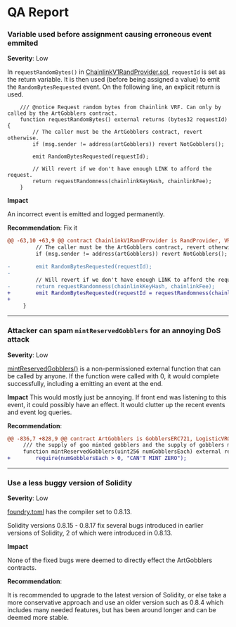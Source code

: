 QA Report
===

### Variable used before assignment causing erroneous event emmited

**Severity**: Low


In `requestRandomBytes()` in [ChainlinkV1RandProvider.sol](https://github.com/code-423n4/2022-09-artgobblers/blob/main/src/utils/rand/ChainlinkV1RandProvider.sol#L66), `requestId` is set as the return variable. It is then used (before being assigned a value) to emit the `RandomBytesRequested` event. On the following line, an explicit return is used.

```solidity
    /// @notice Request random bytes from Chainlink VRF. Can only by called by the ArtGobblers contract.
    function requestRandomBytes() external returns (bytes32 requestId) {
        // The caller must be the ArtGobblers contract, revert otherwise.
        if (msg.sender != address(artGobblers)) revert NotGobblers();

        emit RandomBytesRequested(requestId);

        // Will revert if we don't have enough LINK to afford the request.
        return requestRandomness(chainlinkKeyHash, chainlinkFee);
    }

```

**Impact**

An incorrect event is emitted and logged permanently.

**Recommendation**: 
Fix it
```diff
@@ -63,10 +63,9 @@ contract ChainlinkV1RandProvider is RandProvider, VRFConsumerBase {
         // The caller must be the ArtGobblers contract, revert otherwise.
         if (msg.sender != address(artGobblers)) revert NotGobblers();

-        emit RandomBytesRequested(requestId);
-
         // Will revert if we don't have enough LINK to afford the request.
-        return requestRandomness(chainlinkKeyHash, chainlinkFee);
+        emit RandomBytesRequested(requestId = requestRandomness(chainlinkKeyHash, chainlinkFee));
+
     }
```

-----------------------

### Attacker can spam `mintReservedGobblers` for an annoying DoS attack

**Severity**: Low

[mintReservedGobblers()](https://github.com/code-423n4/2022-09-artgobblers/blob/main/src/ArtGobblers.sol) is a non-permissioned external function that can be called by anyone. If the function were called with 0, it would complete successfully, including a emitting an event at the end.

**Impact**
This would mostly just be annoying. If front end was listening to this event, it could possibly have an effect. It would clutter up the recent events and event log queries.

**Recommendation**: 
```diff
@@ -836,7 +828,9 @@ contract ArtGobblers is GobblersERC721, LogisticVRGDA, Owned, ERC1155TokenReceiv
     /// the supply of goo minted gobblers and the supply of gobblers minted to reserves.
     function mintReservedGobblers(uint256 numGobblersEach) external returns (uint256 lastMintedGobblerId) {
+        require(numGobblersEach > 0, "CAN'T MINT ZERO");
```

-----------------------

### Use a less buggy version of Solidity

**Severity**: Low

[foundry.toml](https://github.com/code-423n4/2022-09-artgobblers/blob/main/foundry.toml#L2) has the compiler set to 0.8.13.

Solidity versions 0.8.15 - 0.8.17 fix several bugs introduced in earlier versions of Solidity, 2 of which were introduced in 0.8.13.


**Impact**

None of the fixed bugs were deemed to directly effect the ArtGobblers contracts.


**Recommendation**: 

It is recommended to upgrade to the latest version of Solidity, or else take a more conservative approach and use an older version such as 0.8.4 which includes many needed features, but has been around longer and can be deemed more stable.


